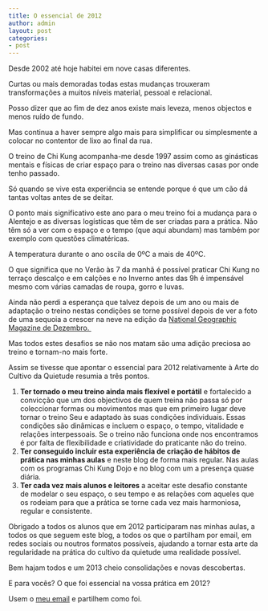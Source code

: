 ```yaml
---
title: O essencial de 2012
author: admin
layout: post
categories:
- post
---
```

Desde 2002 até hoje habitei em nove casas diferentes.

Curtas ou mais demoradas todas estas mudanças trouxeram transformações a muitos níveis material, pessoal e relacional.

Posso dizer que ao fim de dez anos existe mais leveza, menos objectos e menos ruído de fundo.

Mas continua a haver sempre algo mais para simplificar ou simplesmente a colocar no contentor de lixo ao final da rua.

O treino de Chi Kung acompanha-me desde 1997 assim como as ginásticas mentais e físicas de criar espaço para o treino nas diversas casas por onde tenho passado.

Só quando se vive esta experiência se entende porque é que um cão dá tantas voltas antes de se deitar.

O ponto mais significativo este ano para o meu treino foi a mudança para o Alentejo e as diversas logísticas que têm de ser criadas para a prática. Não têm só a ver com o espaço e o tempo (que aqui abundam) mas também por exemplo com questões climatéricas.

A temperatura durante o ano oscila de 0ºC a mais de 40ºC.

O que significa que no Verão às 7 da manhã é possível praticar Chi Kung no terraço descalço e em calções e no Inverno antes das 9h é impensável mesmo com várias camadas de roupa, gorro e luvas.

Ainda não perdi a esperança que talvez depois de um ano ou mais de adaptação o treino nestas condições se torne possível depois de ver a foto de uma sequoia a crescer na neve na edição da <a href="http://ngm.nationalgeographic.com/field-test/first-look/2012-07-02/giant-sequoias" target="_blank">National Geographic Magazine de Dezembro. </a>

Mas todos estes desafios se não nos matam são uma adição preciosa ao treino e tornam-no mais forte.

Assim se tivesse que apontar o essencial para 2012 relativamente à Arte do Cultivo da Quietude resumia a três pontos.

1.  **Ter tornado o meu treino ainda mais flexível e portátil** e fortalecido a convicção que um dos objectivos de quem treina não passa só por coleccionar formas ou movimentos mas que em primeiro lugar deve tornar o treino Seu e adaptado às suas condições individuais. Essas condições são dinâmicas e incluem o espaço, o tempo, vitalidade e relações interpessoais. Se o treino não funciona onde nos encontramos é por falta de flexibilidade e criatividade do praticante não do treino.
2.  **Ter conseguido incluir esta experiência de criação de hábitos de prática nas minhas aulas** e neste blog de forma mais regular. Nas aulas com os programas Chi Kung Dojo e no blog com um a presença quase diária.
3.  **Ter cada vez mais alunos e leitores** a aceitar este desafio constante de modelar o seu espaço, o seu tempo e as relações com aqueles que os rodeiam para que a prática se torne cada vez mais harmoniosa, regular e consistente.

Obrigado a todos os alunos que em 2012 participaram nas minhas aulas, a todos os que seguem este blog, a todos os que o partilham por email, em redes sociais ou noutros formatos possíveis, ajudando a tornar esta arte da regularidade na prática do cultivo da quietude uma realidade possível.

Bem hajam todos e um 2013 cheio consolidações e novas descobertas.

E para vocês? O que foi essencial na vossa prática em 2012?

Usem o <a href="mailto:devagar@devagar.org" target="_blank">meu email</a> e partilhem como foi.
